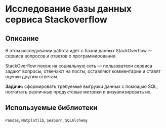 # Исследование базы данных сервиса Stackoverflow
## Описание
В этом исследовании работа идёт с базой данных StackOverflow — сервиса вопросов и ответов о программировании.  

StackOverflow похож на социальную сеть — пользователи сервиса задают вопросы, отвечают на посты, оставляют комментарии и ставят оценки другим ответам.  

**Задачи:** сформировать требуемые выгрузки данных с помощью SQL, посчитать различные продуктовые метрики и визуализировать их.  

## Используемые библиотеки
`Pandas`, `Matplotlib`, `Seaborn`, `SQLAlchemy`
